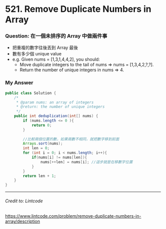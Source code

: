 # 521. Remove Duplicate Numbers in Array
### Question: 在一個未排序的 Array 中做兩件事
* 把重複的數字往後丟到 Array 最後
* 數有多少個 unique value
* e.g. Given nums = [1,3,1,4,4,2], you should:
  - Move duplicate integers to the tail of nums => nums = [1,3,4,2,?,?].
  - Return the number of unique integers in nums => 4.
 
### My Answer
```Java
public class Solution {
    /*
     * @param nums: an array of integers
     * @return: the number of unique integers
     */
    public int deduplication(int[] nums) {
        if (nums.length <= 0 ){
            return 0;
        }
        
        //比較兩個位置的數，如果兩數不相同，就把數字移到前面
        Arrays.sort(nums);
        int len = 0;
        for (int i = 0; i < nums.length; i++){
            if(nums[i] != nums[len]){
                nums[++len] = nums[i]; //這步就是在移數字位置
            }
        }
        return len + 1;
    }
}
```

***
###### Credit to: Lintcode
https://www.lintcode.com/problem/remove-duplicate-numbers-in-array/description
